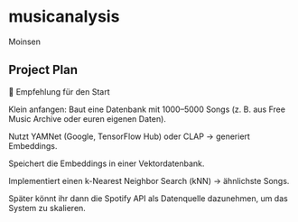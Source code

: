 # musicanalysis
Moinsen

## Project Plan 

🔹 Empfehlung für den Start

Klein anfangen: Baut eine Datenbank mit 1000–5000 Songs (z. B. aus Free Music Archive oder euren eigenen Daten).

Nutzt YAMNet (Google, TensorFlow Hub) oder CLAP → generiert Embeddings.

Speichert die Embeddings in einer Vektordatenbank.

Implementiert einen k-Nearest Neighbor Search (kNN) → ähnlichste Songs.

Später könnt ihr dann die Spotify API als Datenquelle dazunehmen, um das System zu skalieren.
